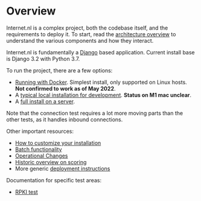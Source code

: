 # Overview

Internet.nl is a complex project, both the codebase itself, and the
requirements to deploy it.
To start, read the [architecture overview](architecture.md) to understand the
various components and how they interact.

Internet.nl is fundamentally a [Django](https://www.djangoproject.com/)
based application. Current install base is Django 3.2 with Python 3.7.

To run the project, there are a few options:

* [Running with Docker](https://github.com/internetstandards/Internet.nl/blob/main/docker/README.md).
  Simplest install, only supported on Linux hosts.
  **Not confirmed to work as of May 2022**.
* A [typical local installation for development](development.md).
  **Status on M1 mac unclear**.
* A [full install on a server](Installation.md).

Note that the connection test requires a lot more moving parts than the other
tests, as it handles inbound connections.

Other important resources:

* [How to customize your installation](Customize.md)
* [Batch functionality](Batch.md)
* [Operational Changes](Operational%20Changes.md)
* [Historic overview on scoring](scores.md)
* More generic [deployment instructions](/Deployment.md)

Documentation for specific test areas:

* [RPKI test](rpki.md)
